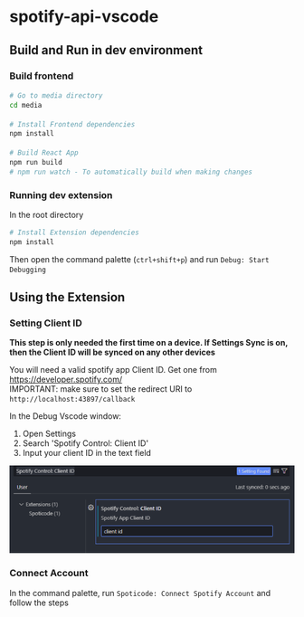 # spotify-api-vscode

## Build and Run in dev environment

### Build frontend

```bash
# Go to media directory
cd media

# Install Frontend dependencies
npm install

# Build React App
npm run build
# npm run watch - To automatically build when making changes
```

### Running dev extension

In the root directory

```bash
# Install Extension dependencies
npm install
```

Then open the command palette (`ctrl+shift+p`) and run `Debug: Start Debugging`

## Using the Extension

### Setting Client ID

**This step is only needed the first time on a device. If Settings Sync is on, then the Client ID will be synced on any other devices**

You will need a valid spotify app Client ID. Get one from <https://developer.spotify.com/>  
IMPORTANT: make sure to set the redirect URI to `http://localhost:43897/callback`

In the Debug Vscode window:

1. Open Settings
2. Search 'Spotify Control: Client ID'
3. Input your client ID in the text field

![](image.png)

### Connect Account

In the command palette, run `Spoticode: Connect Spotify Account` and follow the steps
